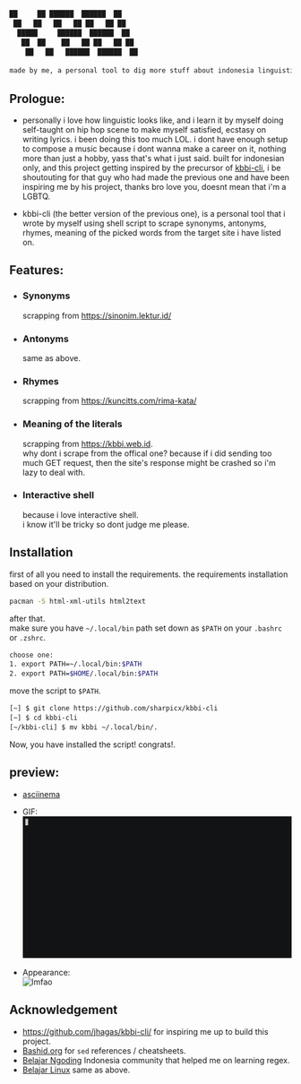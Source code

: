 ```sh
██     ██ ██████  ██████  ██
 ██   ██   ██   ██ ██   ██ ██
  █████     ██████  ██████  ██
   ██  ██    ██   ██ ██   ██ ██
    ██   ██   ██████  ██████  ██
    
made by me, a personal tool to dig more stuff about indonesia linguistic
```
## Prologue:
 * personally i love how linguistic looks like, and i learn it by myself doing self-taught on hip hop scene to make myself satisfied, ecstasy on writing lyrics. i been doing this too much LOL. i dont have enough setup to compose a music because i dont wanna make a career on it, nothing more than just a hobby, yass that's what i just said. built for indonesian only, and this project getting inspired by the precursor of [kbbi-cli](https://github.com/jhagas/kbbi-cli/), i be shoutouting for that guy who had made the previous one and have been inspiring me by his project, thanks bro love you, doesnt mean that i'm a LGBTQ.

* kbbi-cli (the better version of the previous one), is a personal tool that i wrote by myself using shell script to scrape synonyms, antonyms, rhymes, meaning of the picked words from the target site i have listed on.


## Features:
* ### Synonyms
   scrapping from <https://sinonim.lektur.id/>
* ### Antonyms 
   same as above.
* ### Rhymes
   scrapping from <https://kuncitts.com/rima-kata/>
* ### Meaning of the literals 
   scrapping from <https://kbbi.web.id>. <br/>
   why dont i scrape from the offical one? because if i did sending too much GET request, then the site's response might be crashed so i'm lazy to deal with.
* ### Interactive shell
  because i love interactive shell. <br/>
  i know it'll be tricky so dont judge me please.

## Installation
first of all you need to install the requirements.
the requirements installation based on your distribution.
```sh
pacman -S html-xml-utils html2text
```
after that. <br/>
make sure you have `~/.local/bin` path set down as `$PATH` on your `.bashrc` or `.zshrc`.
```sh
choose one:
1. export PATH=~/.local/bin:$PATH
2. export PATH=$HOME/.local/bin:$PATH
```
move the script to `$PATH`.
```sh
[~] $ git clone https://github.com/sharpicx/kbbi-cli
[~] $ cd kbbi-cli
[~/kbbi-cli] $ mv kbbi ~/.local/bin/.
```
Now, you have installed the script! congrats!.

## preview:
* [asciinema](https://asciinema.org/a/OQ4NGqTMAaNDtDQxQPhUZSrQz)

* GIF:
![demo](demo.gif)

* Appearance:<br/>
![lmfao](https://i.ibb.co/5W1wrwL/image.png)

## Acknowledgement
* <https://github.com/jhagas/kbbi-cli/> for inspiring me up to build this project.
* [Bashid.org](https://t.me/bashidorg) for `sed` references / cheatsheets.
* [Belajar Ngoding](https://t.me/belajarngodingbareng) Indonesia community that helped me on learning regex.
* [Belajar Linux](https://t.me/belajarlinuxbareng) same as above.
